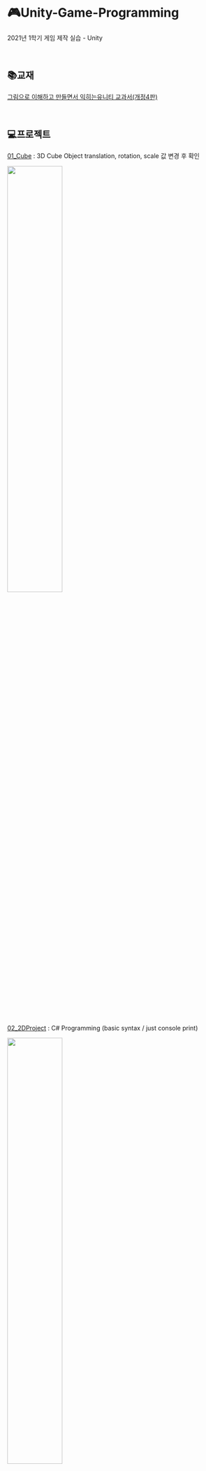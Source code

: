 # 🎮Unity-Game-Programming
2021년 1학기 게임 제작 실습 - Unity

</br>

## 📚교재
[그림으로 이해하고 만들면서 익히는유니티 교과서(개정4판)](https://www.gilbut.co.kr/book/view?bookcode=BN002998&keyword=%EC%9C%A0%EB%8B%88%ED%8B%B0%20%EA%B5%90%EA%B3%BC%EC%84%9C&collection=GB_BOOK)

</br>

## 💻프로젝트

[01_Cube](./01_Cube) : 3D Cube Object translation, rotation, scale 값 변경 후 확인

<img src = "https://user-images.githubusercontent.com/39453104/111982540-70bad580-8b4c-11eb-82dc-fa0debc4fbe4.png" width = "50%">

[02_2DProject](./02_2DProject) : C# Programming (basic syntax / just console print)

<img src = "https://user-images.githubusercontent.com/39453104/111983332-5b927680-8b4d-11eb-8b93-288c8b19542c.png" width = "50%">


[03_2DRouletteGame](./03_2DRouletteGame) : Roulette Control ( C# Script -> Object Control)

<img src = "https://user-images.githubusercontent.com/39453104/111984773-29821400-8b4f-11eb-9d97-06b7dd3fd729.gif" width = "50%">

[03_2DThreeRouletteGame](./03_2DThreeRouletteGame) : Three Roulette Control

<img src = "https://user-images.githubusercontent.com/39453104/111986229-02c4dd00-8b51-11eb-9565-60108272a6d1.gif" width = "50%">

[04_2DSwipeCarGame](./04_2DSwipeCarGame) : Car Movement Control (Mouse Input)

<img src = "https://user-images.githubusercontent.com/39453104/116838613-edd87080-ac09-11eb-9c96-02fa4ef54a66.gif" width = "50%">

[05_2DThreeCatsArrowGame](./05_2DThreeCatsArrowGame) : Cat Movement Control (Key Input / C# Script Contorl)

<img src = "https://user-images.githubusercontent.com/39453104/116839711-4dd11600-ac0e-11eb-9d58-98fd9a710adc.gif" width = "50%">

[06_2DClimbCloud](./06_2DClimbCloud) : Cat Physics Movement Control (Key Input / rigidbody2D / collider2D)

<img src = "https://user-images.githubusercontent.com/39453104/116839728-5de8f580-ac0e-11eb-80a2-6c69398141eb.gif" width = "50%">

[10_SkeletonAnimation](./10_SkeletonAnimation) : Create Skeleton animation using the 'Anima2D' utility

<img src = "https://user-images.githubusercontent.com/39453104/124343544-3363ea80-dc07-11eb-88f2-5c22f7808d0a.gif" width = "50%">

